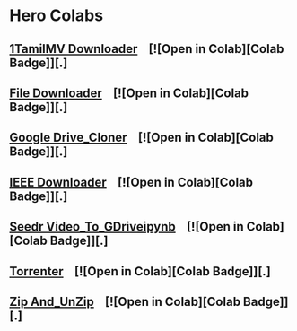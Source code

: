 # Hero Colabs
## [1TamilMV Downloader](https://github.com/HeroBenHero/HeroColabs/tree/main/1TamilMV_Downloader.ipynb) &nbsp;&nbsp; [![Open in Colab][Colab Badge]][.]
[1TamilMV Downloader]: https://colab.research.google.com/github/HeroBenHero/HeroColabs/blob/main/1TamilMV_Downloader.ipynb
## [File Downloader](https://github.com/HeroBenHero/HeroColabs/tree/main/File_Downloader.ipynb) &nbsp;&nbsp; [![Open in Colab][Colab Badge]][.]
[File Downloader]: https://colab.research.google.com/github/HeroBenHero/HeroColabs/blob/main/File_Downloader.ipynb
## [Google Drive_Cloner](https://github.com/HeroBenHero/HeroColabs/tree/main/Google_Drive_Cloner.ipynb) &nbsp;&nbsp; [![Open in Colab][Colab Badge]][.]
[Google Drive_Cloner]: https://colab.research.google.com/github/HeroBenHero/HeroColabs/blob/main/Google_Drive_Cloner.ipynb
## [IEEE Downloader](https://github.com/HeroBenHero/HeroColabs/tree/main/IEEE_Downloader.ipynb) &nbsp;&nbsp; [![Open in Colab][Colab Badge]][.]
[IEEE Downloader]: https://colab.research.google.com/github/HeroBenHero/HeroColabs/blob/main/IEEE_Downloader.ipynb
## [Seedr Video_To_GDriveipynb](https://github.com/HeroBenHero/HeroColabs/tree/main/Seedr_Video_To_GDriveipynb.ipynb) &nbsp;&nbsp; [![Open in Colab][Colab Badge]][.]
[Seedr Video_To_GDriveipynb]: https://colab.research.google.com/github/HeroBenHero/HeroColabs/blob/main/Seedr_Video_To_GDriveipynb.ipynb
## [Torrenter](https://github.com/HeroBenHero/HeroColabs/tree/main/Torrenter.ipynb) &nbsp;&nbsp; [![Open in Colab][Colab Badge]][.]
[Torrenter]: https://colab.research.google.com/github/HeroBenHero/HeroColabs/blob/main/Torrenter.ipynb
## [Zip And_UnZip](https://github.com/HeroBenHero/HeroColabs/tree/main/Zip_And_UnZip.ipynb) &nbsp;&nbsp; [![Open in Colab][Colab Badge]][.]
[Zip And_UnZip]: https://colab.research.google.com/github/HeroBenHero/HeroColabs/blob/main/Zip_And_UnZip.ipynb

